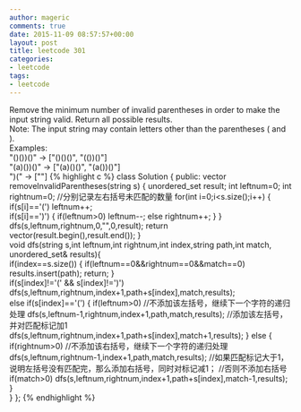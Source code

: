 ```yaml
---
author: mageric
comments: true
date: 2015-11-09 08:57:57+00:00
layout: post
title: leetcode 301
categories:
- leetcode
tags:
- leetcode
---
```

Remove the minimum number of invalid parentheses in order to make the input string valid. Return all possible results.    
Note: The input string may contain letters other than the parentheses ( and ).    
Examples:    
"()())()" -> ["()()()", "(())()"]     
"(a)())()" -> ["(a)()()", "(a())()"]    
")(" -> [""]
{% highlight c %}
class Solution {
public:
    vector<string> removeInvalidParentheses(string s) {
       unordered_set<string> result;
       int leftnum=0;
       int rightnum=0;
       //分别记录左右括号未匹配的数量
       for(int i=0;i<s.size();i++)
       {
           if(s[i]=='(')
               leftnum++;           
            if(s[i]==')')
            {
                if(leftnum>0)
                   leftnum--;
                 else
                    rightnum++;
            }
       }       
       dfs(s,leftnum,rightnum,0,"",0,result);
       return vector<string>(result.begin(),result.end());
    }    
    void dfs(string s,int leftnum,int rightnum,int index,string path,int match, unordered_set<string>& results){        
        if(index==s.size())
        {
           if(leftnum==0&&rightnum==0&&match==0)
               results.insert(path);
           return;
        }        
        if(s[index]!='(' && s[index]!=')')
           dfs(s,leftnum,rightnum,index+1,path+s[index],match,results);      
        else if(s[index]=='(')
           {
               if(leftnum>0)
                 //不添加该左括号，继续下一个字符的递归处理
                 dfs(s,leftnum-1,rightnum,index+1,path,match,results);
                //添加该左括号，并对匹配标记加1        
               dfs(s,leftnum,rightnum,index+1,path+s[index],match+1,results);
           }
         else
           {
              if(rightnum>0)
                //不添加该右括号，继续下一个字符的递归处理
                  dfs(s,leftnum,rightnum-1,index+1,path,match,results);
              //如果匹配标记大于1，说明左括号没有匹配完，那么添加右括号，同时对标记减1；
              //否则不添加右括号
              if(match>0)
               dfs(s,leftnum,rightnum,index+1,path+s[index],match-1,results);
           }          
    }
};
{% endhighlight %}

